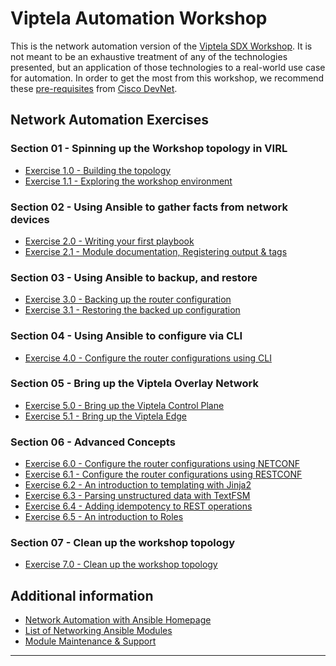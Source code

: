 # Viptela Automation Workshop

This is the network automation version of the [Viptela SDX Workshop](README.md).  It is not meant to be an exhaustive treatment
of any of the technologies presented, but an application of those technologies to a real-world use case for automation.  In order
to get the most from this workshop, we recommend these [pre-requisites](pre-requisites.md) from [Cisco DevNet](https://developer.cisco.com/).

## Network Automation Exercises

### Section 01 - Spinning up the Workshop topology in VIRL
- [Exercise 1.0 - Building the topology](./exercises/1-0)
- [Exercise 1.1 - Exploring the workshop environment](./exercises/1-1)

### Section 02 - Using Ansible to gather facts from network devices
- [Exercise 2.0 - Writing your first playbook](./exercises/2-0)
- [Exercise 2.1 - Module documentation, Registering output & tags](./exercises/2-1)

### Section 03 - Using Ansible to backup, and restore
- [Exercise 3.0 - Backing up the router configuration](./exercises/3-0)
- [Exercise 3.1 - Restoring the backed up configuration](./exercises/3-1)

### Section 04 - Using Ansible to configure via CLI
- [Exercise 4.0 - Configure the router configurations using CLI](./exercises/4-0)

### Section 05 - Bring up the Viptela Overlay Network
- [Exercise 5.0 - Bring up the Viptela Control Plane](./exercises/5-0)
- [Exercise 5.1 - Bring up the Viptela Edge](./exercises/5-1)

### Section 06 - Advanced Concepts
- [Exercise 6.0 - Configure the router configurations using NETCONF](./exercises/6-0)
- [Exercise 6.1 - Configure the router configurations using RESTCONF](./exercises/6-1)
- [Exercise 6.2 - An introduction to templating with Jinja2](./exercises/6-2)
- [Exercise 6.3 - Parsing unstructured data with TextFSM](./exercises/6-3)
- [Exercise 6.4 - Adding idempotency to REST operations](./exercises/6-4)
- [Exercise 6.5 - An introduction to Roles](./exercises/6-5)

### Section 07 - Clean up the workshop topology
- [Exercise 7.0 - Clean up the workshop topology](./exercises/7-0)

## Additional information
 - [Network Automation with Ansible Homepage](https://www.ansible.com/network-automation)
 - [List of Networking Ansible Modules](http://docs.ansible.com/ansible/latest/list_of_network_modules.html)
 - [Module Maintenance & Support](http://docs.ansible.com/ansible/latest/modules_support.html)

---